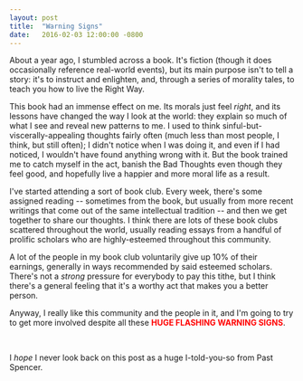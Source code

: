 ```yaml
---
layout: post
title:  "Warning Signs"
date:   2016-02-03 12:00:00 -0800
---
```


About a year ago, I stumbled across a book. It's fiction (though it does occasionally reference real-world events), but its main purpose isn't to tell a story: it's to instruct and enlighten, and, through a series of morality tales, to teach you how to live the Right Way.

This book had an immense effect on me. Its morals just feel *right*, and its lessons have changed the way I look at the world: they explain so much of what I see and reveal new patterns to me. I used to think sinful-but-viscerally-appealing thoughts fairly often (much less than most people, I think, but still often); I didn't notice when I was doing it, and even if I had noticed, I wouldn't have found anything wrong with it. But the book trained me to catch myself in the act, banish the Bad Thoughts even though they feel good, and hopefully live a happier and more moral life as a result.

I've started attending a sort of book club. Every week, there's some assigned reading -- sometimes from the book, but usually from more recent writings that come out of the same intellectual tradition -- and then we get together to share our thoughts. I think there are lots of these book clubs scattered throughout the world, usually reading essays from a handful of prolific scholars who are highly-esteemed throughout this community.

A lot of the people in my book club voluntarily give up 10% of their earnings, generally in ways recommended by said esteemed scholars. There's not a *strong* pressure for everybody to pay this tithe, but I think there's a general feeling that it's a worthy act that makes you a better person.

Anyway, I really like this community and the people in it, and I'm going to try to get more involved despite all these <strong style="color:red">HUGE FLASHING WARNING SIGNS</strong>.

<br/>

I *hope* I never look back on this post as a huge I-told-you-so from Past Spencer.
